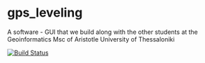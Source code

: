 # gps_leveling


A software - GUI that we build along with the other students at the Geoinformatics Msc of Aristotle University of Thessaloniki

[![Build Status](https://travis-ci.org/Alexandros23Kazantzidis/gps_leveling.svg?branch=master)](https://travis-ci.org/Alexandros23Kazantzidis/gps_leveling)
